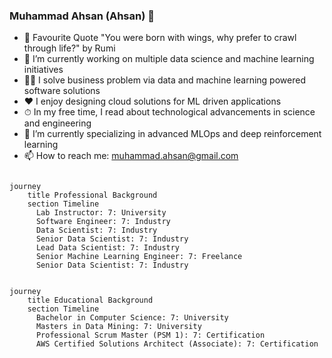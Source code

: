 ### Muhammad Ahsan (Ahsan) 👋

- 💬 Favourite Quote "You were born with wings, why prefer to crawl through life?" by Rumi
- 🔭 I’m currently working on multiple data science and machine learning initiatives
- 👨‍💻 I solve business problem via data and machine learning powered software solutions 
- ❤️ I enjoy designing cloud solutions for ML driven applications 
- ⏱ In my free time, I read about technological advancements in science and engineering
- 🌱 I’m currently specializing in advanced MLOps and deep reinforcement learning
- 📫 How to reach me: muhammad.ahsan@gmail.com



```mermaid

journey
    title Professional Background
    section Timeline
      Lab Instructor: 7: University
      Software Engineer: 7: Industry
      Data Scientist: 7: Industry
      Senior Data Scientist: 7: Industry
      Lead Data Scientist: 7: Industry
      Senior Machine Learning Engineer: 7: Freelance
      Senior Data Scientist: 7: Industry
```

```mermaid

journey
    title Educational Background
    section Timeline
      Bachelor in Computer Science: 7: University
      Masters in Data Mining: 7: University
      Professional Scrum Master (PSM 1): 7: Certification
      AWS Certified Solutions Architect (Associate): 7: Certification
```


